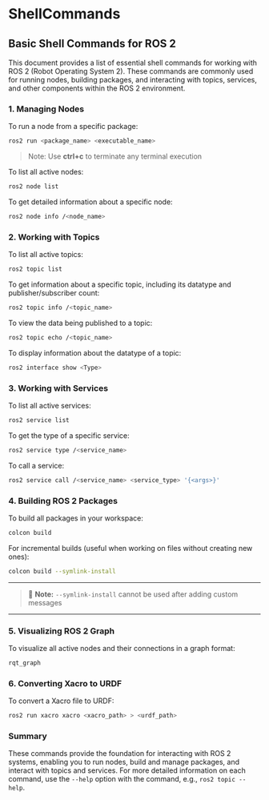 # ShellCommands

## Basic Shell Commands for ROS 2

This document provides a list of essential shell commands for working with ROS 2 (Robot Operating System 2). These commands are commonly used for running nodes, building packages, and interacting with topics, services, and other components within the ROS 2 environment.

### 1. Managing Nodes

To run a node from a specific package:

```bash
ros2 run <package_name> <executable_name>
```
> Note: Use **ctrl+c** to terminate any terminal execution

To list all active nodes:

```bash
ros2 node list
```

To get detailed information about a specific node:

```bash
ros2 node info /<node_name>
```

### 2. Working with Topics

To list all active topics:

```bash
ros2 topic list
```

To get information about a specific topic, including its datatype and publisher/subscriber count:

```bash
ros2 topic info /<topic_name>
```

To view the data being published to a topic:

```bash
ros2 topic echo /<topic_name>
```

To display information about the datatype of a topic:

```bash
ros2 interface show <Type>
```

### 3. Working with Services

To list all active services:

```bash
ros2 service list
```

To get the type of a specific service:

```bash
ros2 service type /<service_name>
```

To call a service:

```bash
ros2 service call /<service_name> <service_type> '{<args>}'
```

### 4. Building ROS 2 Packages

To build all packages in your workspace:

```bash
colcon build
```

For incremental builds (useful when working on files without creating new ones):

```bash
colcon build --symlink-install
```
---

> 🚨 **Note:** `--symlink-install` cannot be used after adding custom messages

---

### 5. Visualizing ROS 2 Graph

To visualize all active nodes and their connections in a graph format:

```bash
rqt_graph
```

### 6. Converting Xacro to URDF

To convert a Xacro file to URDF:

```bash
ros2 run xacro xacro <xacro_path> > <urdf_path>
```

### Summary

These commands provide the foundation for interacting with ROS 2 systems, enabling you to run nodes, build and manage packages, and interact with topics and services. For more detailed information on each command, use the `--help` option with the command, e.g., `ros2 topic --help`.
